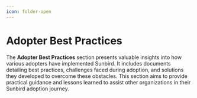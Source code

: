 ```yaml
---
icon: folder-open
---
```


# Adopter Best Practices

The **Adopter Best Practices** section presents valuable insights into how various adopters have implemented Sunbird. It includes documents detailing best practices, challenges faced during adoption, and solutions they developed to overcome these obstacles. This section aims to provide practical guidance and lessons learned to assist other organizations in their Sunbird adoption journey.
